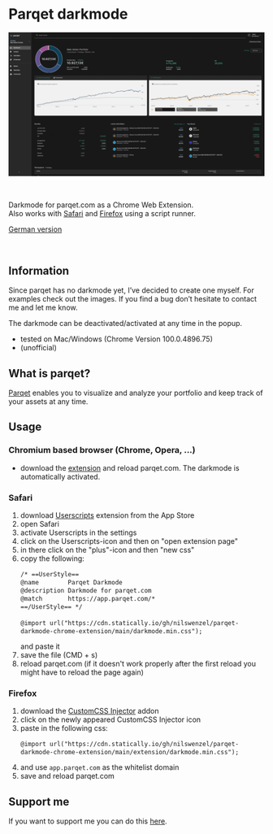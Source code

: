# Parqet darkmode
![myImage](./docs/gifs/all_images_as_gif.gif)

<br/>

Darkmode for parqet.com as a Chrome Web Extension. <br/>
Also works with [Safari](#safari) and [Firefox](#firefox) using a script runner.

[German version](./docs/readme_ger.md)

<br/>

## Information
Since parqet has no darkmode yet, I’ve decided to create one myself. For examples check out the images. If you find a bug don’t hesitate to contact me and let me know.

The darkmode can be deactivated/activated at any time in the popup.

- tested on Mac/Windows (Chrome Version 100.0.4896.75)
- (unofficial)

## What is parqet?
[Parqet](https://www.parqet.com) enables you to visualize and analyze your portfolio and keep track of your assets at any time.

## Usage

### Chromium based browser (Chrome, Opera, ...)
- download the [extension](https://chrome.google.com/webstore/detail/parqet-darkmode/jfhpcliegfecjhjehclnhnngbjndodoj?hl) and reload parqet.com. The darkmode is automatically activated.

### Safari
1. download [Userscripts](https://apps.apple.com/us/app/userscripts/id1463298887) extension from the App Store
2. open Safari
3. activate Userscripts in the settings
4. click on the Userscripts-icon and then on "open extension page"
5. in there click on the "plus"-icon and then "new css"
6. copy the following:
    ```
    /* ==UserStyle==
    @name        Parqet Darkmode
    @description Darkmode for parqet.com
    @match       https://app.parqet.com/*
    ==/UserStyle== */

    @import url("https://cdn.statically.io/gh/nilswenzel/parqet-darkmode-chrome-extension/main/darkmode.min.css");
    ```
    and paste it
7. save the file (CMD + s)
8. reload parqet.com (if it doesn't work properly after the first reload you might have to reload the page again)

### Firefox
1. download the [CustomCSS Injector](https://addons.mozilla.org/de/firefox/addon/customcss-injector/) addon
2. click on the newly appeared CustomCSS Injector icon
3. paste in the following css:
    ```
    @import url("https://cdn.statically.io/gh/nilswenzel/parqet-darkmode-chrome-extension/main/extension/darkmode.min.css");
    ```
4. and use `app.parqet.com` as the whitelist domain
5. save and reload parqet.com


## Support me
If you want to support me you can do this [here](https://www.paypal.com/paypalme/nilswenzel01).